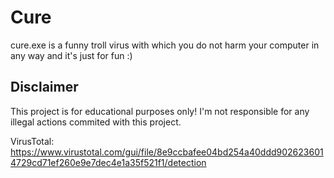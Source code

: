 # Cure
cure.exe is a funny troll virus with which you do not harm your computer in any way and it's just for fun :)

## Disclaimer

This project is for educational purposes only!
I'm not responsible for any illegal actions commited with this project.

VirusTotal: https://www.virustotal.com/gui/file/8e9ccbafee04bd254a40ddd9026236014729cd71ef260e9e7dec4e1a35f521f1/detection
